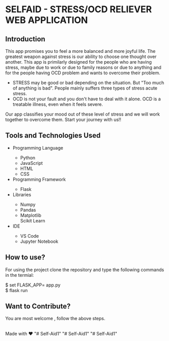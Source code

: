 <h1> SELFAID - STRESS/OCD RELIEVER WEB APPLICATION </h1>

<h2> Introduction </h2>
<p>This app promises you to feel a more balanced and more joyful life. The greatest weapon against stress is our ability to choose one thought over another. This app is primilarly designed for the people who are having stress, maybe due to work or due to family reasons or due to anything and for the people having OCD problem and wants to overcome their problem. <br></p>
<ul> 
  <li> STRESS may be good or bad depending on the situation. But "Too much of anything is bad". People mainly suffers three types of stress acute stress.</li>
  <li> OCD is not your fault and you don't have to deal with it alone. OCD is a treatable illness, even when it feels severe.  </li>
</ul>
<p>Our app classifies your mood out of these level of stress and we will work together to overcome them. Start your journey with us!!</p>

<h2> Tools and Technologies Used </h2>
<ul>
  <li>Programming Language</li>
    <ul>
      <li>Python</li>
      <li>JavaScript</li>
      <li>HTML</li>
      <li>CSS</li>
    </ul>
  <li>Programming Framework</li>
    <ul>
      <li>Flask</li>
    </ul>
  <li>Libraries</li>
    <ul>
      <li>Numpy </li>
      <li>Pandas </li>
      <li>Matplotlib</li
      <li>Scikit Learn</li>
  </ul>
    <li>IDE</li>
    <ul>
      <li>VS Code</li>
      <li>Jupyter Notebook</li>
    </ul>
</ul>
<h2> How to use? </h2>
<p>For using the project clone the repository and type the following commands in the termial:</p>
$ set FLASK_APP= app.py<br>
$ flask run
<h2> Want to Contribute? </h2>
<p> You are most welcome , follow the above steps. </p>
<br>                                                                          Made with ❤ 
"# Self-Aid1" 
"# Self-Aid1" 
"# Self-Aid1" 
